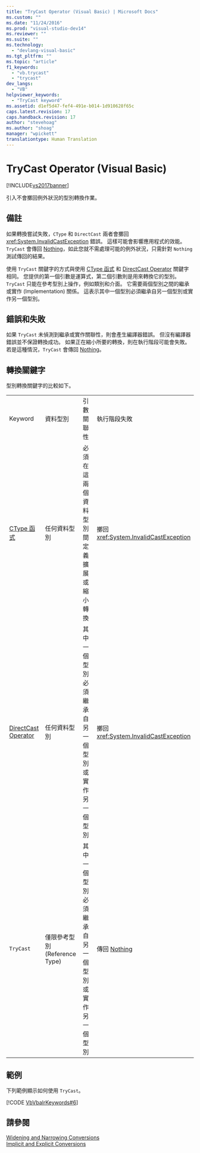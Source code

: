 ```yaml
---
title: "TryCast Operator (Visual Basic) | Microsoft Docs"
ms.custom: ""
ms.date: "11/24/2016"
ms.prod: "visual-studio-dev14"
ms.reviewer: ""
ms.suite: ""
ms.technology: 
  - "devlang-visual-basic"
ms.tgt_pltfrm: ""
ms.topic: "article"
f1_keywords: 
  - "vb.trycast"
  - "trycast"
dev_langs: 
  - "VB"
helpviewer_keywords: 
  - "TryCast keyword"
ms.assetid: d1ef5d47-fef4-491e-b014-1d910628f65c
caps.latest.revision: 17
caps.handback.revision: 17
author: "stevehoag"
ms.author: "shoag"
manager: "wpickett"
translationtype: Human Translation
---
```

# TryCast Operator (Visual Basic)
[!INCLUDE[vs2017banner](../../../csharp/includes/vs2017banner.md)]

引入不會擲回例外狀況的型別轉換作業。  
  
## 備註  
 如果轉換嘗試失敗，`CType` 和 `DirectCast` 兩者會擲回 <xref:System.InvalidCastException> 錯誤。  這樣可能會影響應用程式的效能。  `TryCast` 會傳回 [Nothing](../../../visual-basic/language-reference/nothing.md)，如此您就不需處理可能的例外狀況，只需針對 `Nothing` 測試傳回的結果。  
  
 使用 `TryCast` 關鍵字的方式與使用 [CType 函式](../../../visual-basic/language-reference/functions/ctype-function.md) 和 [DirectCast Operator](../../../visual-basic/language-reference/operators/directcast-operator.md) 關鍵字相同。  您提供的第一個引數是運算式，第二個引數則是用來轉換它的型別。  `TryCast` 只能在參考型別上操作，例如類別和介面。  它需要兩個型別之間的繼承或實作 \(Implementation\) 關係。  這表示其中一個型別必須繼承自另一個型別或實作另一個型別。  
  
## 錯誤和失敗  
 如果 `TryCast` 未偵測到繼承或實作關聯性，則會產生編譯器錯誤。  但沒有編譯器錯誤並不保證轉換成功。  如果正在縮小所要的轉換，則在執行階段可能會失敗。  若是這種情況，`TryCast` 會傳回 [Nothing](../../../visual-basic/language-reference/nothing.md)。  
  
## 轉換關鍵字  
 型別轉換關鍵字的比較如下。  
  
|||||  
|-|-|-|-|  
|Keyword|資料型別|引數關聯性|執行階段失敗|  
|[CType 函式](../../../visual-basic/language-reference/functions/ctype-function.md)|任何資料型別|必須在這兩個資料型別間定義擴展或縮小轉換|擲回 <xref:System.InvalidCastException>|  
|[DirectCast Operator](../../../visual-basic/language-reference/operators/directcast-operator.md)|任何資料型別|其中一個型別必須繼承自另一個型別或實作另一個型別|擲回 <xref:System.InvalidCastException>|  
|`TryCast`|僅限參考型別 \(Reference Type\)|其中一個型別必須繼承自另一個型別或實作另一個型別|傳回 [Nothing](../../../visual-basic/language-reference/nothing.md)|  
  
## 範例  
 下列範例顯示如何使用 `TryCast`。  
  
 [!CODE [VbVbalrKeywords#6](../CodeSnippet/VS_Snippets_VBCSharp/VbVbalrKeywords#6)]  
  
## 請參閱  
 [Widening and Narrowing Conversions](../../../visual-basic/programming-guide/language-features/data-types/widening-and-narrowing-conversions.md)   
 [Implicit and Explicit Conversions](../../../visual-basic/programming-guide/language-features/data-types/implicit-and-explicit-conversions.md)